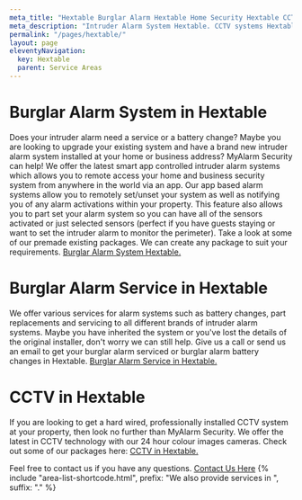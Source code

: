 ```yaml
---
meta_title: "Hextable Burglar Alarm Hextable Home Security Hextable CCTV - MyAlarm Security"
meta_description: "Intruder Alarm System Hextable. CCTV systems Hextable. Burglar Alarm Service Alarm Battery Hextable. Hextable Security Alarm Fault. Contact us  020 8302 4065"
permalink: "/pages/hextable/"
layout: page
eleventyNavigation:
  key: Hextable
  parent: Service Areas
---
```


# Burglar Alarm System in Hextable 

Does your intruder alarm need a service or a battery change? Maybe you are looking to upgrade your existing system and have a brand new intruder alarm system installed at your home or business address? MyAlarm Security can help! We offer the latest smart app controlled intruder alarm systems which allows you to remote access your home and business security system from anywhere in the world via an app. Our app based alarm systems allow you to remotely set/unset your system as well as notifying you of any alarm activations within your property. This feature also allows you to part set your alarm system so you can have all of the sensors activated or just selected sensors (perfect if you have guests staying or want to set the intruder alarm to monitor the perimeter). Take a look at some of our premade existing packages. We can create any package to suit your requirements. [Burglar Alarm System Hextable.](/categories/burglar-alarms/)

# Burglar Alarm Service in Hextable 

We offer various services for alarm systems such as battery changes, part replacements and servicing to all different brands of intruder alarm systems. Maybe you have inherited the system or you\'ve lost the details of the original installer, don\'t worry we can still help. Give us a call or send us an email to get your burglar alarm serviced or burglar alarm battery changes in Hextable. [Burglar Alarm Service in Hextable.](/categories/servicing-and-repairs/)

# CCTV in Hextable 

If you are looking to get a hard wired, professionally installed CCTV system at your property, then look no further than MyAlarm Security. We offer the latest in CCTV technology with our 24 hour colour images cameras. Check out some of our packages here: [CCTV in Hextable.](/categories/cctv/)

Feel free to contact us if you have any questions. [Contact Us Here](/contact/)
{% include "area-list-shortcode.html", prefix: "We also provide services in ", suffix: "." %}

